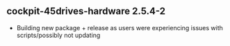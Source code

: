 ## cockpit-45drives-hardware 2.5.4-2

* Building new package + release as users were experiencing issues with scripts/possibly not updating